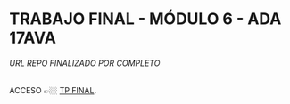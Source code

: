 # TRABAJO FINAL - MÓDULO 6 - ADA 17AVA


###### URL REPO FINALIZADO POR COMPLETO

ACCESO 👉🏼 [TP FINAL](https://github.com/ailenpaez/Final-Completo-Ada17ava-PaezAilen).

